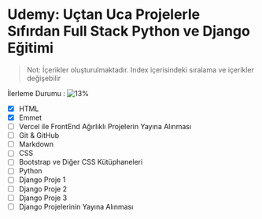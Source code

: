 # Udemy: Uçtan Uca Projelerle Sıfırdan Full Stack Python ve Django Eğitimi

> Not: İçerikler oluşturulmaktadır. Index içerisindeki sıralama ve içerikler değişebilir

İlerleme Durumu : ![13%](https://progress-bar.dev/13)

- [x] HTML
- [x] Emmet
- [ ] Vercel ile FrontEnd Ağırlıklı Projelerin Yayına Alınması
- [ ] Git & GitHub
- [ ] Markdown
- [ ] CSS
- [ ] Bootstrap ve Diğer CSS Kütüphaneleri
- [ ] Python
- [ ] Django Proje 1
- [ ] Django Proje 2
- [ ] Django Proje 3
- [ ] Django Projelerinin Yayına Alınması